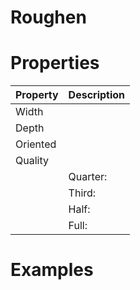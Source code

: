 # Roughen


# Properties


| Property | Description| 
| -------- | -----------|
| Width |  |
| Depth |  |
| Oriented |  |
| Quality |  |
| | Quarter: <desc> |
| | Third: <desc> |
| | Half: <desc> |
| | Full: <desc> |




# Examples
